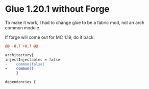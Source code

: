 # Glue 1.20.1 without Forge  

To make it work, I had to change glue to be a fabric mod, not an arch common module  

If forge will come out for MC 1.19, do it back:

```diff
@@ -8,7 +8,7 @@

architectury{
injectInjectables = false
-    common(false)
+    common()
     }

dependencies {

```
